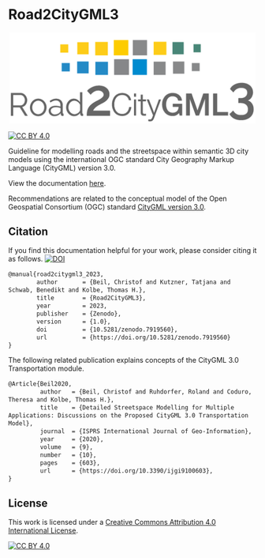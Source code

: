 # Road2CityGML3


<p align="center">
   <img src="https://github.com/tum-gis/road2citygml3/blob/main/src/header.png" width="500" />
</p>

[![CC BY 4.0][cc-by-shield]][cc-by]


Guideline for modelling roads and the streetspace within semantic 3D city models using the international OGC standard City Geography Markup Language (CityGML) version 3.0.

View the documentation [here](https://tum-gis.github.io/road2citygml3/).

Recommendations are related to the conceptual model of the Open Geospatial Consortium (OGC) standard [CityGML version 3.0](https://docs.ogc.org/is/20-010/20-010.html).

## Citation
If you find this documentation helpful for your work, please consider citing it as follows. [![DOI](https://zenodo.org/badge/528021324.svg)](https://zenodo.org/badge/latestdoi/528021324)



```plain
@manual{road2citygml3_2023,
        author       = {Beil, Christof and Kutzner, Tatjana and Schwab, Benedikt and Kolbe, Thomas H.},
        title        = {Road2CityGML3},
        year         = 2023,
        publisher    = {Zenodo},
        version      = {1.0},
        doi          = {10.5281/zenodo.7919560},
        url          = {https://doi.org/10.5281/zenodo.7919560}
}
```

The following related publication explains concepts of the CityGML 3.0 Transportation module.

```plain
@Article{Beil2020,
         author   = {Beil, Christof and Ruhdorfer, Roland and Coduro, Theresa and Kolbe, Thomas H.},
         title    = {Detailed Streetspace Modelling for Multiple Applications: Discussions on the Proposed CityGML 3.0 Transportation Model},
         journal  = {ISPRS International Journal of Geo-Information},
         year     = {2020},
         volume   = {9},
         number   = {10},
         pages    = {603},
         url      = {https://doi.org/10.3390/ijgi9100603},
}
```

## License
This work is licensed under a
[Creative Commons Attribution 4.0 International License][cc-by].

[![CC BY 4.0][cc-by-image]][cc-by]

[cc-by]: http://creativecommons.org/licenses/by/4.0/
[cc-by-image]: https://i.creativecommons.org/l/by/4.0/88x31.png
[cc-by-shield]: https://img.shields.io/badge/License-CC%20BY%204.0-lightgrey.svg

